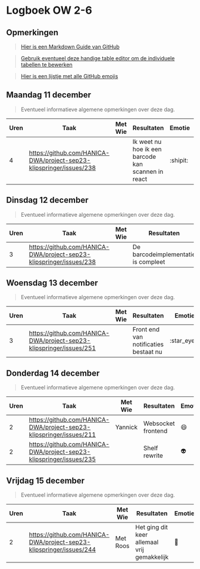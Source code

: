 # Logboek OW 2-6

## Opmerkingen

> [Hier is een Markdown Guide van GitHub](https://guides.github.com/features/mastering-markdown/)

> [Gebruik eventueel deze handige table editor om de individuele tabellen te bewerken](https://www.tablesgenerator.com/markdown_tables)

> [Hier is een lijstje met alle GitHub emojis](https://github.com/ikatyang/emoji-cheat-sheet/blob/master/README.md)

## Maandag 11 december

> Eventueel informatieve algemene opmerkingen over deze dag.

| Uren | Taak                                                                | Met Wie | Resultaten                                         | Emotie   | Link                                                               |
|------|---------------------------------------------------------------------|---------|----------------------------------------------------|----------|--------------------------------------------------------------------|
| 4    | https://github.com/HANICA-DWA/project-sep23-klipspringer/issues/238 |         | Ik weet nu hoe ik een barcode kan scannen in react | :shipit: | https://github.com/HANICA-DWA/project-sep23-klipspringer/pull/258/ |


## Dinsdag 12 december

> Eventueel informatieve algemene opmerkingen over deze dag.

| Uren | Taak                                                                | Met Wie | Resultaten                          | Emotie      | Link                                                              |
|------|---------------------------------------------------------------------|---------|-------------------------------------|-------------|-------------------------------------------------------------------|
| 3    | https://github.com/HANICA-DWA/project-sep23-klipspringer/issues/238 |         | De barcodeimplementatie is compleet | :star_struck: | https://github.com/HANICA-DWA/project-sep23-klipspringer/pull/268 |

## Woensdag 13 december

> Eventueel informatieve algemene opmerkingen over deze dag.

| Uren | Taak                                                                | Met Wie | Resultaten                            | Emotie      | Link                                                              |
|------|---------------------------------------------------------------------|---------|---------------------------------------|-------------|-------------------------------------------------------------------|
| 3    | https://github.com/HANICA-DWA/project-sep23-klipspringer/issues/251 |         | Front end van notificaties bestaat nu | :star_eyes: | https://github.com/HANICA-DWA/project-sep23-klipspringer/pull/271 |

## Donderdag 14 december

> Eventueel informatieve algemene opmerkingen over deze dag.

| Uren | Taak                                                                | Met Wie | Resultaten         | Emotie  | Link                                                              |
|------|---------------------------------------------------------------------|---------|--------------------|---------|-------------------------------------------------------------------|
| 2    | https://github.com/HANICA-DWA/project-sep23-klipspringer/issues/211 | Yannick | Websocket frontend | :smile: | https://github.com/HANICA-DWA/project-sep23-klipspringer/pull/284 |
| 2    | https://github.com/HANICA-DWA/project-sep23-klipspringer/issues/235 |         | Shelf rewrite      | :alien: | https://github.com/HANICA-DWA/project-sep23-klipspringer/pull/279 |

## Vrijdag 15 december

> Eventueel informatieve algemene opmerkingen over deze dag.

| Uren | Taak  | Met Wie | Resultaten | Emotie | Link |
|---|---|---|---|---|---|
| 2   | https://github.com/HANICA-DWA/project-sep23-klipspringer/issues/244 | Met Roos | Het ging dit keer allemaal vrij gemakkelijk | :hankey: | https://github.com/HANICA-DWA/project-sep23-klipspringer/pull/286 |
